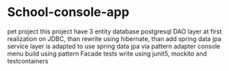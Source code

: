 # School-console-app
pet project
this project have 3  entity 
database postgresql
DAO layer at first realization on JDBC, than rewrite using hibernate, than add spring data jpa
service layer  is adapted to use spring data jpa via pattern adapter
console menu build using pattern Facade
tests write using junit5, mockito and testcontainers 
